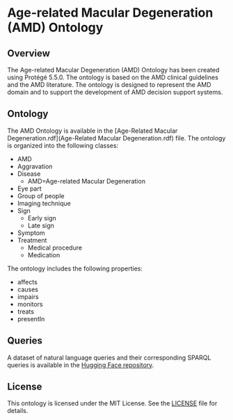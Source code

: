 # Age-related Macular Degeneration (AMD) Ontology

## Overview

The Age-related Macular Degeneration (AMD) Ontology has been created using Protégé 5.5.0. The ontology is based on the AMD clinical guidelines and the AMD literature. The ontology is designed to represent the AMD domain and to support the development of AMD decision support systems.

## Ontology

The AMD Ontology is available in the [Age-Related Macular Degeneration.rdf](Age-Related Macular Degeneration.rdf) file. The ontology is organized into the following classes:

- AMD
- Aggravation
- Disease
    - AMD=Age-related Macular Degeneration
- Eye part
- Group of people
- Imaging technique
- Sign
    - Early sign
    - Late sign
- Symptom
- Treatment
    - Medical procedure
    - Medication

The ontology includes the following properties:

- affects
- causes
- impairs
- monitors
- treats
- presentIn

## Queries

A dataset of natural language queries and their corresponding SPARQL queries is available in the [Hugging Face repository](https://huggingface.co/datasets/mihai9909/Age-related-Macular-Degeneration-NL2SPARQL).

## License

This ontology is licensed under the MIT License. See the [LICENSE](LICENSE) file for details.

